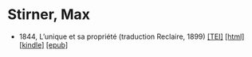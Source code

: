 # Stirner, Max

* 1844, L’unique et sa propriété (traduction Reclaire, 1899)  <a class="file tei" href="https://hurlus.github.io/tei/stirner1844_unique-reclaire1899.xml">[TEI]</a>  <a class="file html" href="https://hurlus.github.io/stirner/stirner1844_unique-reclaire1899.html">[html]</a>  <a class="file mobi" href="https://hurlus.github.io/stirner/stirner1844_unique-reclaire1899.mobi">[kindle]</a>  <a class="file epub" href="https://hurlus.github.io/stirner/stirner1844_unique-reclaire1899.epub">[epub]</a> 
